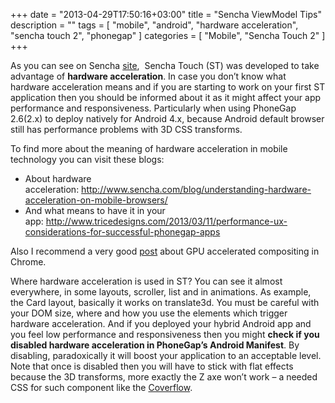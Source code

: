 +++
date = "2013-04-29T17:50:16+03:00"
title = "Sencha ViewModel Tips"
description = ""
tags = [
    "mobile",
    "android",
    "hardware acceleration",
    "sencha touch 2",
    "phonegap"
]
categories = [
    "Mobile",
    "Sencha Touch 2"
]
+++

As you can see on Sencha <a title="http://www.sencha.com/products/touch/" href="http://www.sencha.com/products/touch/" target="_blank">site</a>,  Sencha Touch (ST) was developed to take advantage of **hardware acceleration**. In case you don&#8217;t know what hardware acceleration means and if you are starting to work on your first ST application then you should be informed about it as it might affect your app performance and responsiveness. Particularly when using PhoneGap 2.6(2.x) to deploy natively for Android 4.x, because Android default browser still has performance problems with 3D CSS transforms.
<!--more-->
To find more about the meaning of hardware acceleration in mobile technology you can visit these blogs:

*   About hardware acceleration: <a title="http://www.sencha.com/blog/understanding-hardware-acceleration-on-mobile-browsers/" href="http://www.sencha.com/blog/understanding-hardware-acceleration-on-mobile-browsers/" target="_blank">http://www.sencha.com/blog/understanding-hardware-acceleration-on-mobile-browsers/</a>
*   And what means to have it in your app: <a title="http://www.tricedesigns.com/2013/03/11/performance-ux-considerations-for-successful-phonegap-apps/" href="http://www.tricedesigns.com/2013/03/11/performance-ux-considerations-for-successful-phonegap-apps/" target="_blank">http://www.tricedesigns.com/2013/03/11/performance-ux-considerations-for-successful-phonegap-apps</a>

Also I recommend a very good [post][1] about GPU accelerated compositing in Chrome.

Where hardware acceleration is used in ST? You can see it almost everywhere, in some layouts, scroller, list and in animations. As example, the Card layout, basically it works on translate3d. You must be careful with your DOM size, where and how you use the elements which trigger hardware acceleration. And if you deployed your hybrid Android app and you feel low performance and responsiveness then you might **check if you disabled hardware acceleration in PhoneGap&#8217;s Android Manifest**. By disabling, paradoxically it will boost your application to an acceptable level. Note that once is disabled then you will have to stick with flat effects because the 3D transforms, more exactly the Z axe won&#8217;t work &#8211; a needed CSS for such component like the <a title="Coverflow" href="http://twomonkeys.com.ar/lab/cover/" target="_blank">Coverflow</a>.

 [1]: http://www.chromium.org/developers/design-documents/gpu-accelerated-compositing-in-chrome "http://www.chromium.org/developers/design-documents/gpu-accelerated-compositing-in-chrome"